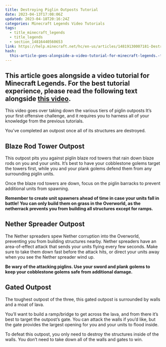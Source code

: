 ```yaml
---
title: Destroying Piglin Outposts Tutorial
date: 2023-04-13T17:08:06Z
updated: 2023-04-18T20:16:24Z
categories: Minecraft Legends Video Tutorials
tags:
  - title_minecraft_legends
  - title_legends
  - section_14816440560653
link: https://help.minecraft.net/hc/en-us/articles/14819130007181-Destroying-Piglin-Outposts-Tutorial
hash:
  this-article-goes-alongside-a-video-tutorial-for-minecraft-legends.-for-the-best-tutorial-experience-please-read-the-following-text-alongside-this-video.: this-article-goes-alongside-a-video-tutorial-for-minecraft-legends-for-the-best-tutorial-experience-please-read-the-following-text-alongside-this-video
---
```


## This article goes alongside a video tutorial for Minecraft Legends. For the best tutorial experience, please read the following text alongside **[this video](https://youtu.be/B0VKqmkCPeg)**. 

This video goes over taking down the various tiers of piglin outposts It’s your first offensive challenge, and it requires you to harness all of your knowledge from the previous tutorials.

You’ve completed an outpost once all of its structures are destroyed.

## Blaze Rod Tower Outpost

This outpost pits you against piglin blaze rod towers that rain down blaze rods on you and your units. It’s best to have your cobblestone golems target the towers first, while you and your plank golems defend them from any surrounding piglin units.

Once the blaze rod towers are down, focus on the piglin barracks to prevent additional units from spawning.

**Remember to create unit spawners ahead of time in case your units fall in battle! You can only build them on grass in the Overworld, as the netherrack prevents you from building all structures except for ramps.**

## Nether Spreader Outpost

The Nether spreaders spew Nether corruption into the Overworld, preventing you from building structures nearby. Nether spreaders have an area-of-effect attack that sends your units flying every few seconds. Make sure to take them down fast before the attack hits, or direct your units away when you see the Nether spreader wind up.

**Be wary of the attacking piglins. Use your sword and plank golems to keep your cobblestone golems safe from additional damage.**

## Gated Outpost

The toughest outpost of the three, this gated outpost is surrounded by walls and a moat of lava.

You’ll want to build a ramp/bridge to get across the lava, and from there it’s best to target the outpost’s gate. You can attack the walls if you’d like, but the gate provides the largest opening for you and your units to flood inside.

To defeat this outpost, you only need to destroy the structures inside of the walls. You don’t need to take down all of the walls and gates to win.
